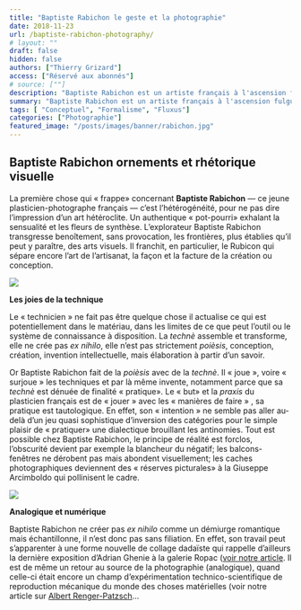 ```yaml
---
title: "Baptiste Rabichon le geste et la photographie"
date: 2018-11-23
url: /baptiste-rabichon-photography/
# layout: ""
draft: false
hidden: false
authors: ["Thierry Grizard"]
access: ["Réservé aux abonnés"]
# source: [""]
description: "Baptiste Rabichon est un artiste français à l'ascension fulgurante, son travail se caractérise par une forme de collage syncrétique post-moderne"
summary: "Baptiste Rabichon est un artiste français à l'ascension fulgurante, son travail se caractérise par une forme de collage syncrétique post-moderne"
tags: [ "Conceptuel", "Formalisme", "Fluxus"]
categories: ["Photographie"]
featured_image: "/posts/images/banner/rabichon.jpg"
---
```

## Baptiste Rabichon ornements et rhétorique visuelle

La première chose qui « frappe» concernant **Baptiste Rabichon** — ce jeune plasticien-photographe français — c’est l’hétérogénéité, pour ne pas dire l’impression d’un art hétéroclite. Un authentique « pot-pourri» exhalant la sensualité et les fleurs de synthèse. L’explorateur Baptiste Rabichon transgresse benoîtement, sans provocation, les frontières, plus établies qu’il peut y paraître, des arts visuels. Il franchit, en particulier, le Rubicon qui sépare encore l’art de l’artisanat, la façon et la facture de la création ou conception.

![](/posts/images/rabichon/baptiste-rabichon_photography_collage.jpg)

**Les joies de la technique**

Le « technicien » ne fait pas être quelque chose il actualise ce qui est potentiellement dans le matériau, dans les limites de ce que peut l’outil ou le système de connaissance à disposition. La *technè* assemble et transforme, elle ne crée pas *ex nihilo*, elle n’est pas strictement *poièsis*, conception, création, invention intellectuelle, mais élaboration à partir d’un savoir.

Or Baptiste Rabichon fait de la *poièsis* avec de la *technè*. Il « joue », voire « surjoue » les techniques et par là même invente, notamment parce que sa *technè* est dénuée de finalité « pratique». Le « but» et la *praxis* du plasticien français est de « jouer » avec les « manières de faire » , sa pratique est tautologique. En effet, son « intention » ne semble pas aller au-delà d’un jeu quasi sophistique d’inversion des catégories pour le simple plaisir de « pratiquer» une dialectique brouillant les antinomies. Tout est possible chez Baptiste Rabichon, le principe de réalité est forclos, l’obscurité devient par exemple la blancheur du négatif; les balcons-fenêtres ne dérobent pas mais abondent visuellement; les caches photographiques deviennent des « réserves picturales» à la Giuseppe Arcimboldo qui pollinisent le cadre.

![](/posts/images/rabichon/baptiste-rabichon_photography_collage-16.jpg)

**Analogique et numérique**

Baptiste Rabichon ne créer pas *ex nihilo* comme un démiurge romantique mais échantillonne, il n’est donc pas sans filiation. En effet, son travail peut s’apparenter à une forme nouvelle de collage dadaïste qui rappelle d’ailleurs la dernière exposition d’Adrian Ghenie à la galerie Ropac ([voir notre article](/adrian-ghenie-jungles-in-paris/). Il est de même un retour au source de la photographie (analogique), quand celle-ci était encore un champ d’expérimentation technico-scientifique de reproduction mécanique du monde des choses matérielles (voir notre article sur [Albert Renger-Patzsch](/albert-renger-patzsch-photography/)...